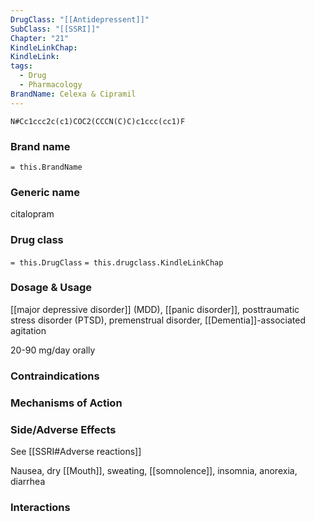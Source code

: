 ```yaml
---
DrugClass: "[[Antidepressent]]"
SubClass: "[[SSRI]]"
Chapter: "21"
KindleLinkChap: 
KindleLink: 
tags:
  - Drug
  - Pharmacology
BrandName: Celexa & Cipramil
---
```

```smiles
N#Cc1ccc2c(c1)COC2(CCCN(C)C)c1ccc(cc1)F
```

### Brand name
`= this.BrandName`
### Generic name
citalopram
### Drug class 
`= this.DrugClass`
	`= this.drugclass.KindleLinkChap`

### Dosage & Usage
[[major depressive disorder]] (MDD), [[panic disorder]], posttraumatic stress disorder (PTSD), premenstrual disorder, [[Dementia]]-associated agitation

20-90 mg/day orally

### Contraindications

### Mechanisms of Action

### Side/Adverse Effects
See [[SSRI#Adverse reactions]]

Nausea, dry [[Mouth]], sweating, [[somnolence]], insomnia, anorexia, diarrhea


### Interactions

